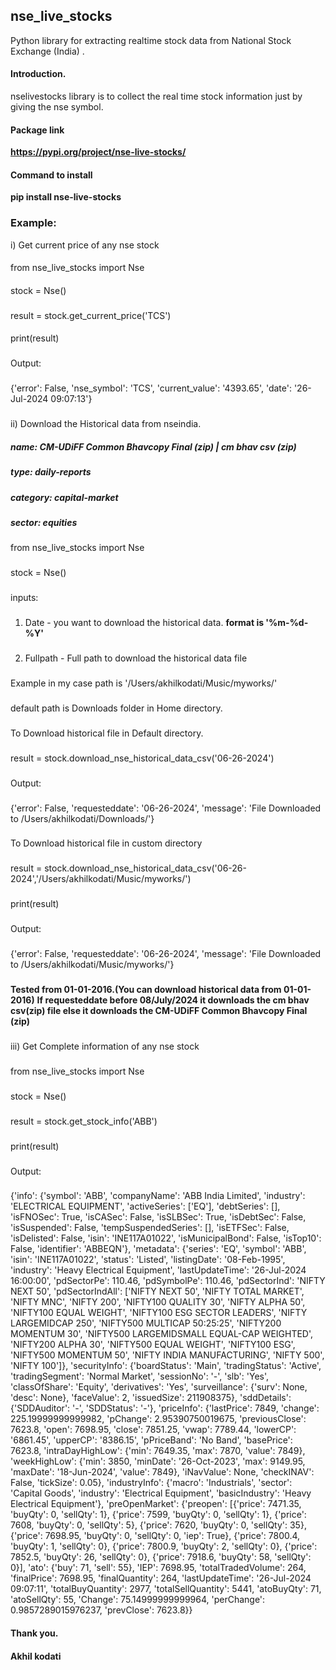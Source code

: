 ## nse_live_stocks

Python library for extracting realtime stock data from National Stock Exchange (India) .

#### Introduction.

nselivestocks library is to collect the real time stock information just by giving the nse symbol.

#### Package link  

**https://pypi.org/project/nse-live-stocks/**

#### Command to install 

**pip install nse-live-stocks**

### Example:

i) Get current price of any nse stock
####
from nse_live_stocks import Nse
####
stock = Nse()
###
result = stock.get_current_price('TCS')
####
print(result)
###
Output:
###
{'error': False, 'nse_symbol': 'TCS', 'current_value': '4393.65', 'date': '26-Jul-2024 09:07:13'}
###
ii) Download the Historical data from nseindia.
##### name:  CM-UDiFF Common Bhavcopy Final (zip) | cm bhav csv (zip)
##### type: daily-reports
##### category: capital-market
##### sector: equities
from nse_live_stocks import Nse
###
stock = Nse() 
###
inputs:
###
1) Date - you want to download the historical data.
 **format is '%m-%d-%Y'**
###
2) Fullpath - Full path to download the historical data file 
### 
Example in my case path is '/Users/akhilkodati/Music/myworks/'
###
default path is Downloads folder in Home directory.
###
To Download historical file in Default directory.
###
result = stock.download_nse_historical_data_csv('06-26-2024')
###
Output:
###
{'error': False, 'requesteddate': '06-26-2024', 'message': 'File Downloaded to /Users/akhilkodati/Downloads/'}
###
To Download historical file in custom directory 
###
result = stock.download_nse_historical_data_csv('06-26-2024','/Users/akhilkodati/Music/myworks/')
###
print(result)
###
Output: 
###
{'error': False, 'requesteddate': '06-26-2024', 'message': 'File Downloaded to /Users/akhilkodati/Music/myworks/'}
###
**Tested from 01-01-2016.(You can download historical data from 01-01-2016)**
**If requesteddate before 08/July/2024 it downloads the cm bhav csv(zip) file else it downloads the CM-UDiFF Common Bhavcopy Final (zip)**
###
iii) Get Complete information of any nse stock 
###
from nse_live_stocks import Nse
###
stock = Nse() 
###
result = stock.get_stock_info('ABB')
###
print(result)
###
Output:
###
{'info': {'symbol': 'ABB', 'companyName': 'ABB India Limited', 'industry': 'ELECTRICAL EQUIPMENT', 'activeSeries': ['EQ'], 'debtSeries': [], 'isFNOSec': True, 'isCASec': False, 'isSLBSec': True, 'isDebtSec': False, 'isSuspended': False, 'tempSuspendedSeries': [], 'isETFSec': False, 'isDelisted': False, 'isin': 'INE117A01022', 'isMunicipalBond': False, 'isTop10': False, 'identifier': 'ABBEQN'}, 'metadata': {'series': 'EQ', 'symbol': 'ABB', 'isin': 'INE117A01022', 'status': 'Listed', 'listingDate': '08-Feb-1995', 'industry': 'Heavy Electrical Equipment', 'lastUpdateTime': '26-Jul-2024 16:00:00', 'pdSectorPe': 110.46, 'pdSymbolPe': 110.46, 'pdSectorInd': 'NIFTY NEXT 50', 'pdSectorIndAll': ['NIFTY NEXT 50', 'NIFTY TOTAL MARKET', 'NIFTY MNC', 'NIFTY 200', 'NIFTY100 QUALITY 30', 'NIFTY ALPHA 50', 'NIFTY100 EQUAL WEIGHT', 'NIFTY100 ESG SECTOR LEADERS', 'NIFTY LARGEMIDCAP 250', 'NIFTY500 MULTICAP 50:25:25', 'NIFTY200 MOMENTUM 30', 'NIFTY500 LARGEMIDSMALL EQUAL-CAP WEIGHTED', 'NIFTY200 ALPHA 30', 'NIFTY500 EQUAL WEIGHT', 'NIFTY100 ESG', 'NIFTY500 MOMENTUM 50', 'NIFTY INDIA MANUFACTURING', 'NIFTY 500', 'NIFTY 100']}, 'securityInfo': {'boardStatus': 'Main', 'tradingStatus': 'Active', 'tradingSegment': 'Normal Market', 'sessionNo': '-', 'slb': 'Yes', 'classOfShare': 'Equity', 'derivatives': 'Yes', 'surveillance': {'surv': None, 'desc': None}, 'faceValue': 2, 'issuedSize': 211908375}, 'sddDetails': {'SDDAuditor': '-', 'SDDStatus': '-'}, 'priceInfo': {'lastPrice': 7849, 'change': 225.19999999999982, 'pChange': 2.95390750019675, 'previousClose': 7623.8, 'open': 7698.95, 'close': 7851.25, 'vwap': 7789.44, 'lowerCP': '6861.45', 'upperCP': '8386.15', 'pPriceBand': 'No Band', 'basePrice': 7623.8, 'intraDayHighLow': {'min': 7649.35, 'max': 7870, 'value': 7849}, 'weekHighLow': {'min': 3850, 'minDate': '26-Oct-2023', 'max': 9149.95, 'maxDate': '18-Jun-2024', 'value': 7849}, 'iNavValue': None, 'checkINAV': False, 'tickSize': 0.05}, 'industryInfo': {'macro': 'Industrials', 'sector': 'Capital Goods', 'industry': 'Electrical Equipment', 'basicIndustry': 'Heavy Electrical Equipment'}, 'preOpenMarket': {'preopen': [{'price': 7471.35, 'buyQty': 0, 'sellQty': 1}, {'price': 7599, 'buyQty': 0, 'sellQty': 1}, {'price': 7608, 'buyQty': 0, 'sellQty': 5}, {'price': 7620, 'buyQty': 0, 'sellQty': 35}, {'price': 7698.95, 'buyQty': 0, 'sellQty': 0, 'iep': True}, {'price': 7800.4, 'buyQty': 1, 'sellQty': 0}, {'price': 7800.9, 'buyQty': 2, 'sellQty': 0}, {'price': 7852.5, 'buyQty': 26, 'sellQty': 0}, {'price': 7918.6, 'buyQty': 58, 'sellQty': 0}], 'ato': {'buy': 71, 'sell': 55}, 'IEP': 7698.95, 'totalTradedVolume': 264, 'finalPrice': 7698.95, 'finalQuantity': 264, 'lastUpdateTime': '26-Jul-2024 09:07:11', 'totalBuyQuantity': 2977, 'totalSellQuantity': 5441, 'atoBuyQty': 71, 'atoSellQty': 55, 'Change': 75.14999999999964, 'perChange': 0.9857289015976237, 'prevClose': 7623.8}}

#### Thank you.
#### Akhil kodati






